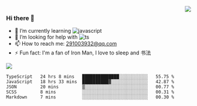 <img align='right' src='https://github-readme-stats.vercel.app/api?username=niaogege&show_icons=true&theme=radical'/>

### Hi there 👋

- 🌱 I’m currently learning ![javascript](https://img.shields.io/badge/javacript-learn-orange)
- 🤔 I’m looking for help with ![ts](https://img.shields.io/badge/ts-learn-yellow)
- 📫 How to reach me: 291003932@qq.com
- ⚡ Fun fact:  I'm a fan of Iron Man, I love to sleep and 书法

![](https://github-readme-stats.vercel.app/api/top-langs/?username=niaogege&layout=compact)

<!--START_SECTION:waka-->
```text
TypeScript   24 hrs 8 mins   ██████████████░░░░░░░░░░░   55.75 % 
JavaScript   18 hrs 33 mins  ██████████▓░░░░░░░░░░░░░░   42.87 % 
JSON         20 mins         ▒░░░░░░░░░░░░░░░░░░░░░░░░   00.77 % 
SCSS         8 mins          ░░░░░░░░░░░░░░░░░░░░░░░░░   00.31 % 
Markdown     7 mins          ░░░░░░░░░░░░░░░░░░░░░░░░░   00.30 % 
```
<!--END_SECTION:waka-->
